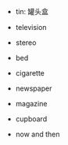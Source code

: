 * tin: 罐头盒

* television
* stereo
* bed

* cigarette
* newspaper
* magazine

* cupboard

* now and then





